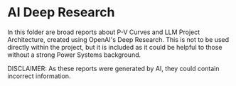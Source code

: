 # AI Deep Research

In this folder are broad reports about P-V Curves and LLM Project Architecture, created using OpenAI's Deep Research. This is not to be used directly within the project, but it is included as it could be helpful to those without a strong Power Systems background.

DISCLAIMER: As these reports were generated by AI, they could contain incorrect information.